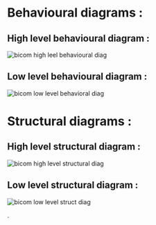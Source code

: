 # Behavioural diagrams :


## High level behavioural diagram :

![bicom high leel behavioural diag](https://user-images.githubusercontent.com/92022676/157916978-d7e086f3-46b2-4e63-b65a-95e6394949ab.png)

## Low level behavioural diagram :

![bicom low level behavioral diag](https://user-images.githubusercontent.com/92022676/157917067-61d9f35d-a968-4496-ba83-a48dec83ca57.png)


# Structural diagrams :

## High level structural diagram :
![bicom high level structural diag](https://user-images.githubusercontent.com/92022676/157917249-c7e23d63-f54a-4459-927f-198fce815bfa.png)

## Low level structural diagram :
![bicom low level struct diag](https://user-images.githubusercontent.com/92022676/157917306-48aac873-54f9-4b75-beae-e0b184b936b0.png)





.
